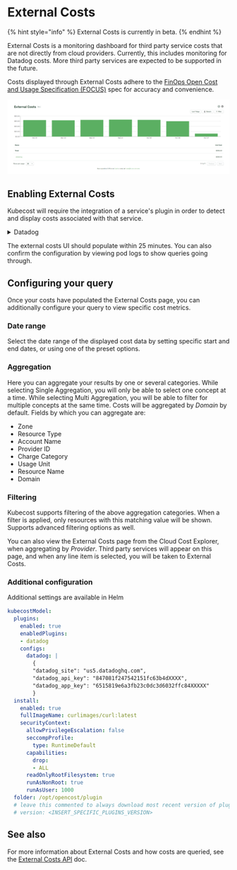 # External Costs

{% hint style="info" %}
External Costs is currently in beta.
{% endhint %}

External Costs is a monitoring dashboard for third party service costs that are not directly from cloud providers. Currently, this includes monitoring for Datadog costs. More third party services are expected to be supported in the future.

Costs displayed through External Costs adhere to the [FinOps Open Cost and Usage Specification (FOCUS)](https://github.com/FinOps-Open-Cost-and-Usage-Spec/FOCUS_Spec) spec for accuracy and convenience.

![External Costs](/images/externalcosts.png)

## Enabling External Costs

Kubecost will require the integration of a service's plugin in order to detect and display costs associated with that service.

<details>

<summary>Datadog</summary>

From your Datadog account, you will need the following values:

* `datadog_site`: ex. us5.datadoghq.com
* `datadog_api_key`: ex. c508d4fd3d126abbbbdc2fe96b0f6613
* `datadog_app_key`: ex. f357b1f4efefb0870109e0d1aa0cb437b5f10ab9

See Datadog's [API and Application Keys](https://docs.datadoghq.com/account_management/api-app-keys/) for help finding your API and application key values.

At a minimum, the following values are required to be applied to your *values.yaml* file:

```yaml
kubecostModel:
  plugins:
    enabled: true
    enabledPlugins:
    - datadog
    configs:
      datadog: |
        {
        "datadog_site": "us5.datadoghq.com",
        "datadog_api_key": "847081f247542151fc63b4dXXXX",
        "datadog_app_key": "6515819e6a3fb23c0dc3d6032ffc84XXXXX"
        }
```

Now update your Kubecost install via `helm`:

```bash
helm install kubecost cost-analyzer \
  --repo https://kubecost.github.io/cost-analyzer/ \
  --namespace kubecost --create-namespace \
  --values values-kubecost.yaml
```

</details>

The external costs UI should populate within 25 minutes. You can also confirm the configuration by viewing pod logs to show queries going through.

## Configuring your query

Once your costs have populated the External Costs page, you can additionally configure your query to view specific cost metrics.

### Date range

Select the date range of the displayed cost data by setting specific start and end dates, or using one of the preset options.

### Aggregation

Here you can aggregate your results by one or several categories. While selecting Single Aggregation, you will only be able to select one concept at a time. While selecting Multi Aggregation, you will be able to filter for multiple concepts at the same time. Costs will be aggregated by *Domain* by default. Fields by which you can aggregate are:

* Zone
* Resource Type
* Account Name
* Provider ID
* Charge Category
* Usage Unit
* Resource Name
* Domain

### Filtering

Kubecost supports filtering of the above aggregation categories. When a filter is applied, only resources with this matching value will be shown. Supports advanced filtering options as well.

You can also view the External Costs page from the Cloud Cost Explorer, when aggregating by *Provider*. Third party services will appear on this page, and when any line item is selected, you will be taken to External Costs.

### Additional configuration

Additional settings are available in Helm

```yaml
kubecostModel:
  plugins:
    enabled: true
    enabledPlugins:
    - datadog
    configs:
      datadog: |
        {
        "datadog_site": "us5.datadoghq.com",
        "datadog_api_key": "847081f247542151fc63b4dXXXX",
        "datadog_app_key": "6515819e6a3fb23c0dc3d6032ffc84XXXXX"
        }
  install:
    enabled: true
    fullImageName: curlimages/curl:latest
    securityContext:
      allowPrivilegeEscalation: false
      seccompProfile:
        type: RuntimeDefault
      capabilities:
        drop:
        - ALL
      readOnlyRootFilesystem: true
      runAsNonRoot: true
      runAsUser: 1000
  folder: /opt/opencost/plugin
  # leave this commented to always download most recent version of plugins
  # version: <INSERT_SPECIFIC_PLUGINS_VERSION>
```

## See also

For more information about External Costs and how costs are queried, see the [External Costs API](/apis/monitoring-apis/external-costs-api.md) doc.
